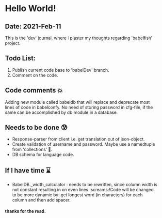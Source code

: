 # Hello World!
## Date: 2021-Feb-11
This is the 'dev' journal, where I plaster my thoughts regarding
'babelfish' project.

## Todo List:
1. Publish current code base to 'babelDev' branch. 
2. Comment on the code. 

## Code comments :boom:

Adding new module called babeldb that will replace and deprecate most
lines of code in babelconfy. No need of storing password in cfg-file, if
the same can be accomplished by db module in a database.

## Needs to be done :cold_sweat:
* Response-parser from client i.e. get translation out of json-object. 
* Create validation of username and password. Maybe use a namedtuple
	from 'collections' :thinking:. 
* DB schema for language code. 

## If I have time :hourglass: 
* BabelDB._width_calculator : needs to be rewritten, since column width
	is not constant resulting in on even lines :screams:!Code will be
	changed to be more dynamic by: get longest word (in characters) for
	each column and then add spacer. 

#### thanks for the read.
